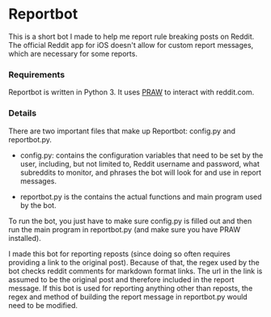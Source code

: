 # Reportbot
This is a short bot I made to help me report rule breaking posts on Reddit. The official Reddit app for iOS doesn't allow for custom report messages, which are necessary for some reports.
### Requirements
Reportbot is written in Python 3. It uses [PRAW](https://praw.readthedocs.io/en/latest/) to interact with reddit.com.
### Details
There are two important files that make up Reportbot: config.py and reportbot.py. 

- config.py: contains the configuration variables that need to be set by the user, including, but not limited to, Reddit username and password, what subreddits to monitor, and phrases the bot will look for and use in report messages.

- reportbot.py is the contains the actual functions and main program used by the bot.

To run the bot, you just have to make sure config.py is filled out and then run the main program in reportbot.py (and make sure you have PRAW installed).

I made this bot for reporting reposts (since doing so often requires providing a link to the original post). Because of that, the regex used by the bot checks reddit comments for markdown format links. The url in the link is assumed to be the original post and therefore included in the report message. If this bot is used for reporting anything other than reposts, the regex and method of building the report message in reportbot.py would need to be modified.
